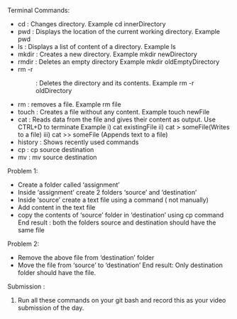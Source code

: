 Terminal Commands:

- cd : Changes directory. Example cd innerDirectory
- pwd : Displays the location of the current working directory. Example pwd
- ls : Displays a list of content of a directory. Example ls
- mkdir : Creates a new directory. Example mkdir newDirectory
- rmdir : Deletes an empty directory Example mkdir oldEmptyDirectory
- rm -r <dir> : Deletes the directory and its contents. Example rm -r oldDirectory
- rm : removes a file. Example rm file
- touch : Creates a file without any content. Example touch newFile
- cat : Reads data from the file and gives their content as output. Use CTRL+D to terminate
        Example i) cat existingFile
                        ii) cat > someFile(Writes to a file)
                        iii) cat >> someFile (Appends text to a file)
- history : Shows recently used commands
- cp : cp source destination
- mv : mv source destination

Problem 1:
- Create a folder called ‘assignment’
- Inside ‘assignment’ create 2 folders ‘source’ and ‘destination’
- Inside ‘source’ create a text file using a command ( not manually)
- Add content in the text file
- copy the contents of ‘source’ folder in ‘destination’ using cp command
End result : both the folders source and destination should have the same file
 


Problem 2:
- Remove the above file from ‘destination’ folder
- Move the file from ‘source’ to ‘destination’
End result: Only destination folder should have the file.





Submission : 
1. Run all these commands on your git bash and record this as your video submission of the day.
